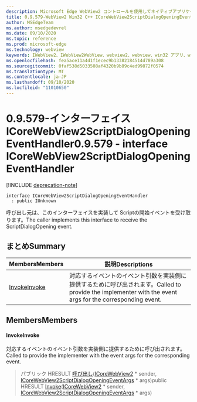 ```yaml
---
description: Microsoft Edge WebView2 コントロールを使用してネイティブアプリケーションに web 技術 (HTML、CSS、JavaScript) を埋め込む
title: 0.9.579-WebView2 Win32 C++ ICoreWebView2ScriptDialogOpeningEventHandler
author: MSEdgeTeam
ms.author: msedgedevrel
ms.date: 09/10/2020
ms.topic: reference
ms.prod: microsoft-edge
ms.technology: webview
keywords: IWebView2、IWebView2WebView、webview2、webview、win32 アプリ、win32、edge、ICoreWebView2、ICoreWebView2Controller、browser control、edge html、ICoreWebView2ScriptDialogOpeningEventHandler
ms.openlocfilehash: fea5ace11a4d1f1ecec9b13382184514d789a308
ms.sourcegitcommit: 0faf538d5033508af4320b9b89c4ed99872f0574
ms.translationtype: MT
ms.contentlocale: ja-JP
ms.lasthandoff: 09/10/2020
ms.locfileid: "11010650"
---
```

# <span data-ttu-id="3d136-104">0.9.579-インターフェイス ICoreWebView2ScriptDialogOpeningEventHandler</span><span class="sxs-lookup"><span data-stu-id="3d136-104">0.9.579 - interface ICoreWebView2ScriptDialogOpeningEventHandler</span></span> 

[!INCLUDE [deprecation-note](../../includes/deprecation-note.md)]

```
interface ICoreWebView2ScriptDialogOpeningEventHandler
  : public IUnknown
```

<span data-ttu-id="3d136-105">呼び出し元は、このインターフェイスを実装して Scriptの開始イベントを受け取ります。</span><span class="sxs-lookup"><span data-stu-id="3d136-105">The caller implements this interface to receive the ScriptDialogOpening event.</span></span>

## <span data-ttu-id="3d136-106">まとめ</span><span class="sxs-lookup"><span data-stu-id="3d136-106">Summary</span></span>

 <span data-ttu-id="3d136-107">Members</span><span class="sxs-lookup"><span data-stu-id="3d136-107">Members</span></span>                        | <span data-ttu-id="3d136-108">説明</span><span class="sxs-lookup"><span data-stu-id="3d136-108">Descriptions</span></span>
--------------------------------|---------------------------------------------
[<span data-ttu-id="3d136-109">Invoke</span><span class="sxs-lookup"><span data-stu-id="3d136-109">Invoke</span></span>](#invoke) | <span data-ttu-id="3d136-110">対応するイベントのイベント引数を実装側に提供するために呼び出されます。</span><span class="sxs-lookup"><span data-stu-id="3d136-110">Called to provide the implementer with the event args for the corresponding event.</span></span>

## <span data-ttu-id="3d136-111">Members</span><span class="sxs-lookup"><span data-stu-id="3d136-111">Members</span></span>

#### <span data-ttu-id="3d136-112">Invoke</span><span class="sxs-lookup"><span data-stu-id="3d136-112">Invoke</span></span> 

<span data-ttu-id="3d136-113">対応するイベントのイベント引数を実装側に提供するために呼び出されます。</span><span class="sxs-lookup"><span data-stu-id="3d136-113">Called to provide the implementer with the event args for the corresponding event.</span></span>

> <span data-ttu-id="3d136-114">パブリック HRESULT [呼び出し](#invoke)([ICoreWebView2](icorewebview2.md) \* sender, [ICoreWebView2ScriptDialogOpeningEventArgs](icorewebview2scriptdialogopeningeventargs.md) \* args)</span><span class="sxs-lookup"><span data-stu-id="3d136-114">public HRESULT [Invoke](#invoke)([ICoreWebView2](icorewebview2.md) \* sender, [ICoreWebView2ScriptDialogOpeningEventArgs](icorewebview2scriptdialogopeningeventargs.md) \* args)</span></span>

